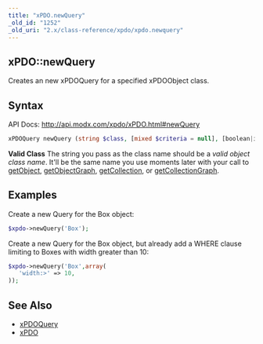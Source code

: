 ```yaml
---
title: "xPDO.newQuery"
_old_id: "1252"
_old_uri: "2.x/class-reference/xpdo/xpdo.newquery"
---
```


## xPDO::newQuery

Creates an new xPDOQuery for a specified xPDOObject class.

## Syntax

API Docs: <http://api.modx.com/xpdo/xPDO.html#newQuery>

``` php
xPDOQuery newQuery (string $class, [mixed $criteria = null], [boolean|integer $cacheFlag = true])
```

**Valid Class**
The string you pass as the class name should be a _valid object class name_. It'll be the same name you use moments later with your call to [getObject](extending-modx/xpdo/class-reference/xpdo/xpdo.getobject "xPDO.getObject"), [getObjectGraph](extending-modx/xpdo/class-reference/xpdo/xpdo.getobjectgraph "xPDO.getObjectGraph"), [getCollection](extending-modx/xpdo/class-reference/xpdo/xpdo.getcollection "xPDO.getCollection"), or [getCollectionGraph](extending-modx/xpdo/class-reference/xpdo/xpdo.getcollectiongraph "xPDO.getCollectionGraph").

## Examples

Create a new Query for the Box object:

``` php
$xpdo->newQuery('Box');
```

Create a new Query for the Box object, but already add a WHERE clause limiting to Boxes with width greater than 10:

``` php
$xpdo->newQuery('Box',array(
   'width:>' => 10,
));
```

## See Also

- [xPDOQuery](extending-modx/xpdo/class-reference/xpdoquery "xPDOQuery")
- [xPDO](extending-modx/xpdo "xPDO")